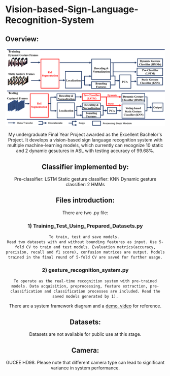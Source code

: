 # Vision-based-Sign-Language-Recognition-System

## Overview:

<div align=center><img src=https://github.com/JianqiaoMao/Real-time-Vision-based-Sign-Language-Recognition-System/blob/main/doc/SYSTEM%20FRAMEWORK.png width=900 /><div>

My undergraduate Final Year Project awarded as the Excellent Bachelor's Project. It develops a vision-based sign language recognition system with multiple machine-learning models, which currently can recognize 10 static and 2 dynamic gesutures in ASL with testing accuracy of 99.68%.

## Classifier implemented by:

  Pre-classifier: LSTM
  Static gesture classifier: KNN
  Dynamic gesture classifier: 2 HMMs

## Files introduction:

There are two .py file:

###  1) Training_Test_Using_Prepared_Datasets.py
    To train, test and save models. 
    Read two datasets with and without bounding features as input. Use 5-fold CV to train and test models. Evaluation metrics(accuracy, precision, recall and f1 score), confusion matrices are output. Models trained in the final round of 5-fold CV are saved for further usage.
###  2) gesture_recognition_system.py
    To operate as the real-time recognition system with pre-trained models. Data acquisition, preprocessing, feature extraction, pre-classification and classification processes are included. Read the saved models generated by 1).

There are a system framework diagram and a [demo. video](https://github.com/JianqiaoMao/Real-time-Vision-based-Sign-Language-Recognition-System/blob/main/doc/FYP%20demo.%20video.mp4) for reference.

## Datasets: 

Datasets are not available for public use at this stage.

## Camera:

GUCEE HD98. Please note that different camera type can lead to significant variance in system performance.

